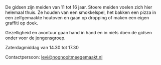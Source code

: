 De gidsen zijn meiden van 11 tot 16 jaar. Stoere meiden voelen zich hier helemaal thuis. Ze houden van een smokkelspel, het bakken een pizza in een zelfgemaakte houtoven en gaan op dropping of maken een eigen graffiti op doek.

Gezelligheid en avontuur gaan hand in hand en in niets doen de gidsen onder voor de jongensgroep.

Zaterdagmiddag van 14.30 tot 17.30

Contactpersoon: [levi@nognooitmeegemaakt.nl](mailto:levi@nognooitmeegemaakt.nl)
